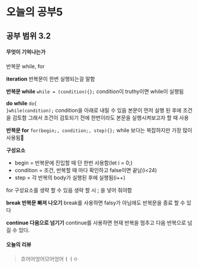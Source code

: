 ﻿# 오늘의 공부5
## 공부 범위 3.2
#### 무엇이 기억나는가

반복문 while, for

**iteration**
반복문이 한번 실행되는걸 말함

**반복문 while**
`while = (condition){};`
condition이 truthy이면 while이 실행됨

**do while**
`do{`<br/>`}while(condition);`
condition을 아래로 내릴 수 있음
본문이 먼저 실행 된 후에 조건을 검토함
그래서 조건이 검토되기 전에 한번이라도 본문을 실행시켜보고자 할 때 사용

**반복문 for**
`for(begin;, condition;, step){};`
while 보다는 복잡하지만 가장 많이 사용됨

**구성요소**
 - begin = 반복문에 진입할 때 단 한번 사용함(let i = 0;)
 - condition = 조건, 반복할 때 마다 확인하고 false이면 끝남(i<24)
 - step = 각 반복의 body가 실행된 후에 실행됨(i++)
 
for 구성요소를 생략 할 수 있음 생략 할 시 ; 을 넣어 줘야함 

**break 반복문 빠져 나오기**
break를 사용하면 falsy가 아님에도 반복문을 종료 할 수 있다

**continue 다음으로 넘기기**
continue를 사용하면 현재 반복을 멈추고 다음 반복으로 넘길 수 있다.

#### 오늘의 리뷰 
>흐어어엉어므어엉어ㅓㅓㅇ



